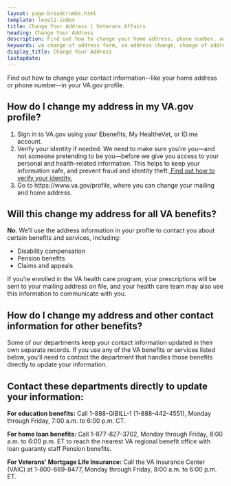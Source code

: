 ```yaml
---
layout: page-breadcrumbs.html
template: level2-index
title: Change Your Address | Veterans Affairs
heading: Change Your Address
description: Find out how to change your home address, phone number, and other contact information for your VA.gov profile.
keywords: va change of address form, va address change, change of address va, va benefits change of address, va address change form, how do i change my address with the va, va benefits address change
display_title: Change Your Address
lastupdate:
---
```


<div itemscope itemtype="http://schema.org/FAQPage">
<div itemprop="description" class="va-introtext">

Find out how to change your contact information--like your home address or phone number--in your VA.gov profile. 

</div>

<h2 itemprop="name">How do I change my address in my VA.gov profile?</h2>
<div itemprop="acceptedAnswer" itemscope itemtype="http://schema.org/Answer">
<div itemprop="text">

<ol class="process">
  <li class="process-step list-one">Sign in to VA.gov using your Ebenefits, My HealtheVet, or ID.me account.</li>
  <li class="process-step list-two">Verify your identity if needed. We need to make sure you’re you—and not someone pretending to be you—before we give you access to your personal and health-related information. This helps to keep your information safe, and prevent fraud and identity theft.<a href="https://www.vba.va.gov/pubs/forms/VBA-24-0296-ARE.pdf"> Find out how to verify your identity.</a></li>
  <li class="process-step list-three">Go to https://www.va.gov/profile, where you can change your mailing and home address.</li>
</ol>

</ul>
</div>
</div>
</div>

<h2 itemprop="name">Will this change my address for all VA benefits?</h2>
<div itemprop="acceptedAnswer" itemscope itemtype="http://schema.org/Answer">
<div itemprop="text">
  
  <b>No</b>. We’ll use the address information in your profile to contact you about certain benefits and services, including:
<ul>
<li>Disability compensation</li>
<li>Pension benefits</li>
<li>Claims and appeals</li>
</ul>
</div>
</div>
</div>

If you’re enrolled in the VA health care program, your prescriptions will be sent to your mailing address on file, and your health care team may also use this information to communicate with you.
  
<h2 itemprop="name">How do I change my address and other contact information for other benefits?</h2>
<div itemprop="acceptedAnswer" itemscope itemtype="http://schema.org/Answer">
<div itemprop="text">
  
Some of our departments keep your contact information updated in their own separate records. If you use any of the VA benefits or services listed below, you’ll need to contact the department that handles those benefits directly to update your information.

<h2>Contact these departments directly to update your information:</h2>

<b>For education benefits:</b> Call 1-888-GIBILL-1 (1-888-442-4551), Monday through Friday, 7:00 a.m. to 6:00 p.m. CT.

<b>For home loan benefits:</b> Call 1-877-827-3702, Monday through Friday, 8:00 a.m. to 6:00 p.m. ET to reach the nearest VA regional benefit office with loan guaranty staff Pension benefits.

<b>For Veterans' Mortgage Life Insurance:</b> Call the VA Insurance Center (VAIC) at 1-800-669-8477, Monday through Friday, 8:00 a.m. to 6:00 p.m. ET.


</div>
</div>
</div>

  
  
  
  
  
  
  
  
  
  
